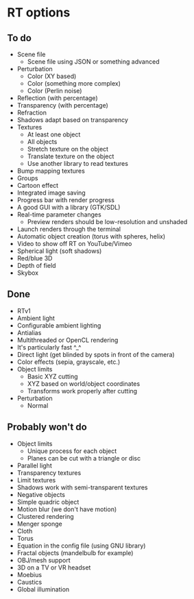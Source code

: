 # RT options

## To do

* Scene file
  * Scene file using JSON or something advanced
* Perturbation
  * Color (XY based)
  * Color (something more complex)
  * Color (Perlin noise)
* Reflection (with percentage)
* Transparency (with percentage)
* Refraction
* Shadows adapt based on transparency
* Textures
  * At least one object
  * All objects
  * Stretch texture on the object
  * Translate texture on the object
  * Use another library to read textures
* Bump mapping textures
* Groups
* Cartoon effect
* Integrated image saving
* Progress bar with render progress
* A good GUI with a library (GTK/SDL)
* Real-time parameter changes
  * Preview renders should be low-resolution and unshaded
* Launch renders through the terminal
* Automatic object creation (torus with spheres, helix)
* Video to show off RT on YouTube/Vimeo
* Spherical light (soft shadows)
* Red/blue 3D
* Depth of field
* Skybox

## Done
* RTv1
* Ambient light
* Configurable ambient lighting
* Antialias
* Multithreaded or OpenCL rendering
* It's particularly fast ^_^
* Direct light (get blinded by spots in front of the camera)
* Color effects (sepia, grayscale, etc.)
* Object limits
  * Basic XYZ cutting
  * XYZ based on world/object coordinates
  * Transforms work properly after cutting
* Perturbation
  * Normal

## Probably won't do
* Object limits
  * Unique process for each object
  * Planes can be cut with a triangle or disc
* Parallel light
* Transparency textures
* Limit textures
* Shadows work with semi-transparent textures
* Negative objects
* Simple quadric object
* Motion blur (we don't have motion)
* Clustered rendering
* Menger sponge
* Cloth
* Torus
* Equation in the config file (using GNU library)
* Fractal objects (mandelbulb for example)
* OBJ/mesh support
* 3D on a TV or VR headset
* Moebius
* Caustics
* Global illumination
